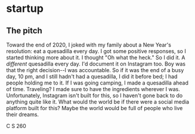 # startup
## The pitch

Toward the end of 2020, I joked with my family about a New Year's resolution: eat a quesadilla every day. I got some positive responses, so I started thinking more about it. I thought "Oh what the heck." So I did it. A _different_ quesadilla every day. I'd document it on Instagram too. Boy was that the right decision--I was accountable. So if it was the end of a busy day, 10 pm, and I still hadn't had a quesadilla, I did it before bed; I had people holding me to it. If I was going camping, I made a quesadilla ahead of time. Traveling? I made sure to have the ingredients wherever I was. Unfortunately, Instagram isn't built for this, so I haven't gone back to do anything quite like it. What would the world be if there were a social media platform built for this? Maybe the world would be full of people who live their dreams.

C S 260
